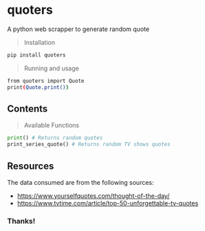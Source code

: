 # quoters
A python web scrapper to generate random quote

> Installation
```sh
pip install quoters
```

> Running and usage
```sh
from quoters import Quote
print(Quote.print())
```
## Contents
> Available Functions
```py
print() # Returns random quotes
print_series_quote() # Returns random TV shows quotes
```

## Resources
The data consumed are from the following sources:
- https://www.yourselfquotes.com/thought-of-the-day/
- https://www.tvtime.com/article/top-50-unforgettable-tv-quotes

### Thanks!
